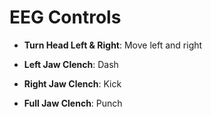 # EEG Controls

- **Turn Head Left & Right**: Move left and right

- **Left Jaw Clench**: Dash

- **Right Jaw Clench**: Kick

- **Full Jaw Clench**: Punch
